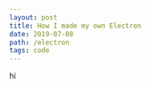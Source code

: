 ```yaml
---
layout: post
title: How I made my own Electron
date: 2019-07-08
path: /electron
tags: code
---
```


hi
